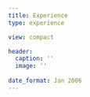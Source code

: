 ```yaml
---
title: Experience
type: experience

view: compact

header:
  caption: ''
  image: ''
  
date_format: Jan 2006
---
```

